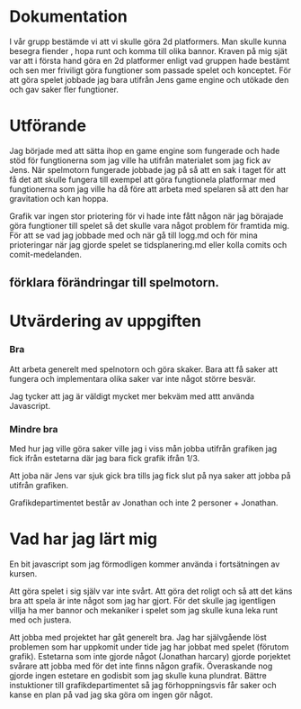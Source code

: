# Dokumentation
I vår grupp bestämde vi att vi skulle göra 2d platformers.
Man skulle kunna besegra fiender , hopa runt och komma till olika bannor.
Kraven på mig sjät var att i första hand göra en 2d platformer enligt vad gruppen hade bestämt och sen mer friviligt göra fungtioner som passade spelet och konceptet.
För att göra spelet jobbade jag bara utifrån Jens game engine och utökade den och gav saker fler fungtioner.

# Utförande
Jag började med att sätta ihop en game engine som fungerade och hade stöd för fungtionerna som jag ville ha utifrån materialet som jag fick av Jens.
När spelmotorn fungerade jobbade jag på så att en sak i taget för att få det att skulle fungera till exempel att göra fungtionela platformar med fungtionerna som jag ville ha då före att arbeta med spelaren så att den har gravitation och kan hoppa.

Grafik var ingen stor priotering för vi hade inte fått någon när jag börajade göra fungtioner till spelet så det skulle vara något problem för framtida mig. 
För att se vad jag jobbade med och när gå till logg.md och för mina prioteringar när jag gjorde spelet se tidsplanering.md eller kolla comits och comit-medelanden.

## förklara förändringar till spelmotorn.

# Utvärdering av uppgiften
### Bra
Att arbeta generelt med spelnotorn och göra skaker.
Bara att få saker att fungera och implementara olika saker var inte något större besvär. 

Jag tycker att jag är väldigt mycket mer bekväm med attt använda Javascript.

### Mindre bra 
Med hur jag ville göra saker ville jag i viss mån jobba utifrån grafiken jag fick ifrån estetarna där jag bara fick grafik ifrån 1/3.

Att joba när Jens var sjuk gick bra tills jag fick slut på nya saker att jobba på utifrån grafiken. 

Grafikdepartimentet består av Jonathan och inte 2 personer + Jonathan.


# Vad har jag lärt mig
En bit javascript som jag förmodligen kommer använda i fortsätningen av kursen.

Att göra spelet i sig själv var inte svårt. Att göra det roligt och så att det käns bra att spela är inte något som jag har gjort. För det skulle jag igentligen villja ha mer bannor och mekaniker i spelet som jag skulle kuna leka runt med och justera.

Att jobba med projektet har gåt generelt bra. Jag har självgående löst problemen som har uppkomit under tide jag har jobbat med spelet (förutom grafik). Estetarna som inte gjorde något (Jonathan harcary) gjorde porjektet svårare att jobba med för det inte finns någon grafik. Överaskande nog gjorde ingen estetare en godisbit som jag skulle kuna plundrat. Bättre instuktioner till grafikdepartimentet så jag förhoppningsvis får saker och kanse en plan på vad jag ska göra om ingen gör något.